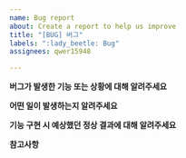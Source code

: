 ```yaml
---
name: Bug report
about: Create a report to help us improve
title: "[BUG] 버그"
labels: ":lady_beetle: Bug"
assignees: qwer15948

---
```


**버그가 발생한 기능 또는 상황에 대해 알려주세요**

**어떤 일이 발생하는지 알려주세요**

**기능 구현 시 예상했던 정상 결과에 대해 알려주세요**

**참고사항**
